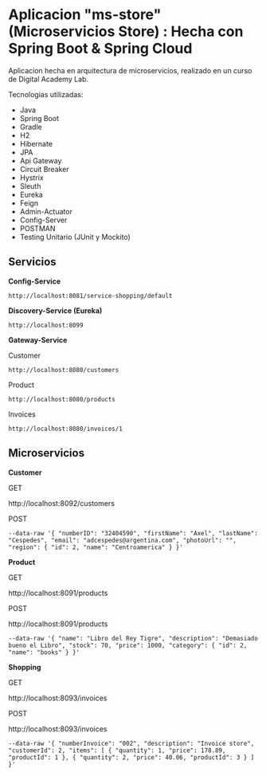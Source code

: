 # Aplicacion "ms-store" **(Microservicios Store)** : Hecha con Spring Boot & Spring Cloud

Aplicacion hecha en arquitectura de microservicios, realizado en un curso de Digital Academy Lab.

Tecnologias utilizadas:
- Java
- Spring Boot
- Gradle
- H2
- Hibernate
- JPA
- Api Gateway
- Circuit Breaker
- Hystrix
- Sleuth
- Eureka
- Feign
- Admin-Actuator
- Config-Server
- POSTMAN
- Testing Unitario (JUnit y Mockito)

## Servicios

**Config-Service**

`http://localhost:8081/service-shopping/default`

**Discovery-Service (Eureka)**

`http://localhost:8099`

**Gateway-Service**

Customer

`http://localhost:8080/customers`

Product

`http://localhost:8080/products`

Invoices

`http://localhost:8080/invoices/1`

## Microservicios

**Customer**

GET

http://localhost:8092/customers

POST

`--data-raw '{
    "numberID": "32404590",
    "firstName": "Axel",
    "lastName": "Cespedes",
    "email": "adcespedes@argentina.com",
    "photoUrl": "",
    "region": {
        "id": 2,
        "name": "Centroamerica"
    }
}'`

**Product**

GET

http://localhost:8091/products

POST

http://localhost:8091/products

`--data-raw '{
    "name": "Libro del Rey Tigre",
    "description": "Demasiado bueno el Libro",
    "stock": 70,
    "price": 1000,
    "category": {
        "id": 2,
        "name": "books"
    }
}'`

**Shopping**

GET

http://localhost:8093/invoices

POST

http://localhost:8093/invoices

`--data-raw '{
    "numberInvoice": "002",
        "description": "Invoice store",
        "customerId": 2,
        "items": [
            {
                "quantity": 1,
                "price": 178.89,
                "productId": 1
            },
            {
                "quantity": 2,
                "price": 40.06,
                "productId": 3
            }
        ]
}'`

